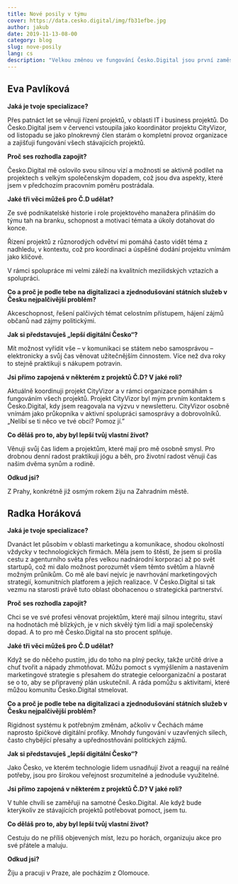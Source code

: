 ```yaml
---
title: Nové posily v týmu
cover: https://data.cesko.digital/img/fb31efbe.jpg
author: jakub
date: 2019-11-13-08-00
category: blog
slug: nove-posily
lang: cs
description: "Velkou změnou ve fungování Česko.Digital jsou první zaměstnanci organizace. Po mnoha měsících skvělé dobrovolnické práce v Česko.Digital s radostí oznamujeme, že Eva Pavlíková nastoupila v listopadu na pozici COO a bude (kromě jiného) vytvářet kvalitní zázemí pro projekty Česko.Digital a jejich koordinátory. Obdobně po spoustě skvělé práce v komunitě Radka Horáková nastupuje na pozici CMO a bude pečovat o kvalitní externí a interní komunikaci, marketing a partnery Česko.Digital. Profesionalizace organizačního týmu Česko.Digital je důležitá, abychom udržovali vysoký standard práce a posouvali se rychle dopředu. Proč se Eva s Radkou rozhodly zapojit, v čem vidí hlavní výzvy a čím by chtěly v Česko.Digital přispět?"
---
```


## Eva Pavlíková

**Jaká je tvoje specializace?**

Přes patnáct let se věnuji řízení projektů, v oblasti IT i business projektů. Do Česko.Digital jsem v červenci vstoupila jako koordinátor projektu CityVizor, od listopadu se jako plnokrevný člen starám o kompletní provoz organizace a zajišťuji fungování všech stávajících projektů.

**Proč ses rozhodla zapojit?**

Česko.Digital mě oslovilo svou silnou vizí a možností se aktivně podílet na projektech s velkým společenským dopadem, což jsou dva aspekty, které jsem v předchozím pracovním poměru postrádala.

**Jaké tři věci můžeš pro Č.D udělat?**

Ze své podnikatelské historie i role projektového manažera přináším do týmu tah na branku, schopnost a motivaci témata a úkoly dotahovat do konce.

Řízení projektů z různorodých odvětví mi pomáhá často vidět téma z nadhledu, v kontextu, což pro koordinaci a úspěšné dodání projektu vnímám jako klíčové.

V rámci spolupráce mi velmi záleží na kvalitních mezilidských vztazích a spolupráci.

**Co a proč je podle tebe na digitalizaci a zjednodušování státních služeb v Česku nejpalčivější problém?**

Akceschopnost, řešení palčivých témat celostním přístupem, hájení zájmů občanů nad zájmy politickými. 

**Jak si představuješ „lepší digitální Česko“?**

Mít možnost vyřídit vše – v komunikaci se státem nebo samosprávou – elektronicky a svůj čas věnovat užitečnějším činnostem. Více než dva roky to stejně praktikuji s nákupem potravin.

**Jsi přímo zapojená v některém z projektů Č.D? V jaké roli?**

Aktuálně koordinuji projekt CityVizor a v rámci organizace pomáhám s fungováním všech projektů. Projekt CityVizor byl mým prvním kontaktem s Česko.Digital, kdy jsem reagovala na výzvu v newsletteru. CityVizor osobně vnímám jako průkopníka v aktivní spolupráci samosprávy a dobrovolníků. „Nelíbí se ti něco ve tvé obci? Pomoz jí.”

**Co děláš pro to, aby byl lepší tvůj vlastní život?**

Věnuji svůj čas lidem a projektům, které mají pro mě osobně smysl. Pro drobnou denní radost praktikuji jógu a běh, pro životní radost věnuji čas našim dvěma synům a rodině.

**Odkud jsi?**

Z Prahy, konkrétně již osmým rokem žiju na Zahradním městě.

## Radka Horáková

**Jaká je tvoje specializace?**

Dvanáct let působím v oblasti marketingu a komunikace, shodou okolností vždycky v technologických firmách. Měla jsem to štěstí, že jsem si prošla cestu z agenturního světa přes velkou nadnárodní korporaci až po svět startupů, což mi dalo možnost porozumět všem těmto světům a hlavně možným průnikům. Co mě ale baví nejvíc je navrhování marketingových strategií, komunitních platforem a jejich realizace. V Česko.Digital si tak vezmu na starosti právě tuto oblast obohacenou o strategická partnerství. 

**Proč ses rozhodla zapojit?**

Chci se ve své profesi věnovat projektům, které mají silnou integritu, staví na hodnotách mě blízkých, je v nich skvělý tým lidí a mají společenský dopad. A to pro mě Česko.Digital na sto procent splňuje. 

**Jaké tři věci můžeš pro Č.D udělat?**

Když se do něčeho pustím, jdu do toho na plný pecky, takže určitě drive a chuť tvořit a nápady zhmotňovat. Můžu pomoct s vymýšlením a nastavením marketingové strategie s přesahem do strategie celoorganizační a postarat se o to, aby se připravený plán uskutečnil. A ráda pomůžu s aktivitami, které můžou komunitu Česko.Digital stmelovat. 

**Co a proč je podle tebe na digitalizaci a zjednodušování státních služeb v Česku nejpalčivější problém?**

Rigidnost systému k potřebným změnám, ačkoliv v Čechách máme naprosto špičkové digitální profíky. Mnohdy fungování v uzavřených silech, často chybějící přesahy a upřednostňování politických zájmů.  

**Jak si představuješ „lepší digitální Česko“?**

Jako Česko, ve kterém technologie lidem usnadňují život a reagují na reálné potřeby, jsou pro širokou veřejnost srozumitelné a jednoduše využitelné. 

**Jsi přímo zapojená v některém z projektů Č.D? V jaké roli?**

V tuhle chvíli se zaměřuji na samotné Česko.Digital. Ale když bude kterýkoliv ze stávajících projektů potřebovat pomoct, jsem tu. 

**Co děláš pro to, aby byl lepší tvůj vlastní život?**

Cestuju do ne příliš objevených míst, lezu po horách, organizuju akce pro své přátele a maluju. 

**Odkud jsi?**

Žiju a pracuji v Praze, ale pocházím z Olomouce.
